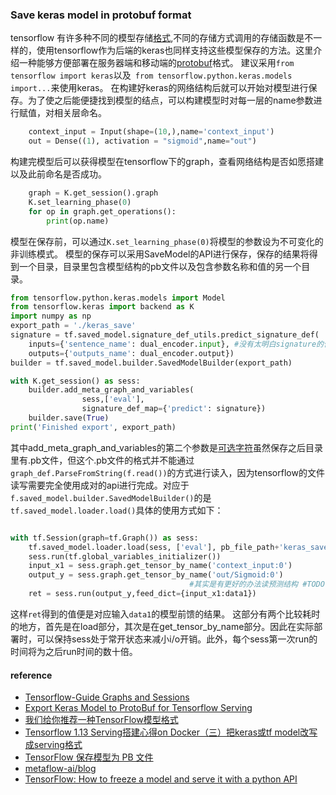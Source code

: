 ### Save keras model in protobuf format
tensorflow 有许多种不同的模型存储[格式](https://zhuanlan.zhihu.com/p/34471266),不同的存储方式调用的存储函数是不一样的，使用tensorflow作为后端的keras也同样支持这些模型保存的方法。这里介绍一种能够方便部署在服务器端和移动端的[protobuf](https://developers.google.com/protocol-buffers/)格式。
建议采用```from tensorflow import keras```以及``` from tensorflow.python.keras.models import...```来使用keras。
在构建好keras的网络结构后就可以开始对模型进行保存。为了使之后能便捷找到模型的结点，可以构建模型时对每一层的name参数进行赋值，对相关层命名。
``` python
    context_input = Input(shape=(10,),name='context_input')
    out = Dense((1), activation = "sigmoid",name="out")
```
构建完模型后可以获得模型在tensorflow下的graph，查看网络结构是否如愿搭建以及此前命名是否成功。
``` python
    graph = K.get_session().graph
    K.set_learning_phase(0)
    for op in graph.get_operations():
        print(op.name)
```
模型在保存前，可以通过```K.set_learning_phase(0)```将模型的参数设为不可变化的非训练模式。
模型的保存可以采用SaveModel的API进行保存，保存的结果将得到一个目录，目录里包含模型结构的pb文件以及包含参数名称和值的另一个目录。
``` python
from tensorflow.python.keras.models import Model
from tensorflow.keras import backend as K
import numpy as np
export_path = './keras_save'
signature = tf.saved_model.signature_def_utils.predict_signature_def(
    inputs={'sentence_name': dual_encoder.input}, #没有太明白signature的作用 #TODO
    outputs={'outputs_name': dual_encoder.output})
builder = tf.saved_model.builder.SavedModelBuilder(export_path)

with K.get_session() as sess:
    builder.add_meta_graph_and_variables(
                sess,['eval'],
                signature_def_map={'predict': signature})
    builder.save(True)
print('Finished export', export_path)
```
其中add_meta_graph_and_variables的第二个参数是[可选字符](https://www.tensorflow.org/api_docs/python/tf/saved_model/builder/SavedModelBuilder)虽然保存之后目录里有.pb文件，但这个.pb文件的格式并不能通过```graph_def.ParseFromString(f.read())```的方式进行读入，因为tensorflow的文件读写需要完全使用成对的api进行完成。对应于```f.saved_model.builder.SavedModelBuilder()```的是```tf.saved_model.loader.load()```具体的使用方式如下：
``` python

with tf.Session(graph=tf.Graph()) as sess:
    tf.saved_model.loader.load(sess, ['eval'], pb_file_path+'keras_save')
    sess.run(tf.global_variables_initializer())
    input_x1 = sess.graph.get_tensor_by_name('context_input:0')
    output_y = sess.graph.get_tensor_by_name('out/Sigmoid:0') 
                                        #其实是有更好的办法读预测结构 #TODO
    ret = sess.run(output_y,feed_dict={input_x1:data1})
```
这样```ret```得到的值便是对应输入```data1```的模型前馈的结果。
这部分有两个比较耗时的地方，首先是在load部分，其次是在get_tensor_by_name部分。因此在实际部署时，可以保持sess处于常开状态来减小i/o开销。此外，每个sess第一次run的时间将为之后run时间的数十倍。

#### reference

- [Tensorflow-Guide Graphs and Sessions](https://www.tensorflow.org/guide/graphs)
- [Export Keras Model to ProtoBuf for Tensorflow Serving](https://medium.com/@johnsondsouza23/export-keras-model-to-protobuf-for-tensorflow-serving-101ad6c65142)
- [我们给你推荐一种TensorFlow模型格式](https://zhuanlan.zhihu.com/p/34471266)
- [Tensorflow 1.13 Serving搭建心得on Docker（三）把keras或tf model改写成serving格式](https://zhuanlan.zhihu.com/p/29374467)
- [TensorFlow 保存模型为 PB 文件](https://zhuanlan.zhihu.com/p/32887066)
- [metaflow-ai/blog](https://github.com/metaflow-ai/blog/tree/master/tf-freeze)
- [TensorFlow: How to freeze a model and serve it with a python API](https://blog.metaflow.fr/tensorflow-how-to-freeze-a-model-and-serve-it-with-a-python-api-d4f3596b3adc)

